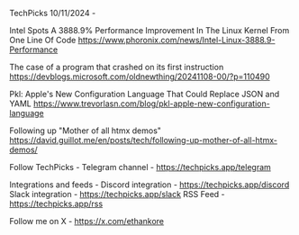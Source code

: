 TechPicks 10/11/2024 -

Intel Spots A 3888.9% Performance Improvement In The Linux Kernel From One Line Of Code
https://www.phoronix.com/news/Intel-Linux-3888.9-Performance

The case of a program that crashed on its first instruction
https://devblogs.microsoft.com/oldnewthing/20241108-00/?p=110490

Pkl: Apple's New Configuration Language That Could Replace JSON and YAML
https://www.trevorlasn.com/blog/pkl-apple-new-configuration-language

Following up "Mother of all htmx demos"
https://david.guillot.me/en/posts/tech/following-up-mother-of-all-htmx-demos/

Follow TechPicks -
Telegram channel - https://techpicks.app/telegram

Integrations and feeds -
Discord integration - https://techpicks.app/discord
Slack integration - https://techpicks.app/slack
RSS Feed - https://techpicks.app/rss

Follow me on X - https://x.com/ethankore